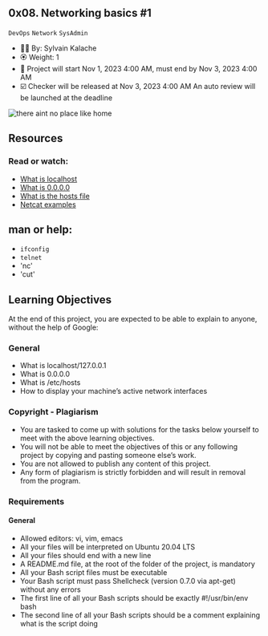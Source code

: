 ## 0x08. Networking basics #1
`DevOps`
`Network`
`SysAdmin`
 - 👨‍🎨 By: Sylvain Kalache
 - 🏵️ Weight: 1
 - 📅 Project will start Nov 1, 2023 4:00 AM, must end by Nov 3, 2023 4:00 AM
- ☑️ Checker will be released at Nov 3, 2023 4:00 AM
 An auto review will be launched at the deadline

![there aint no place like home](https://s3.amazonaws.com/intranet-projects-files/holbertonschool-sysadmin_devops/285/s7kpNYq.png)

## Resources
### Read or watch:

- [What is localhost](https://intranet.alxswe.com/rltoken/Odcc_tyAQlcANCCrtmxo6A)
- [What is 0.0.0.0](https://intranet.alxswe.com/rltoken/fUb9IpnxrNaddMljzwbhJQ)
- [What is the hosts file](https://intranet.alxswe.com/rltoken/4_MBpFTulKliFM69jCPzOQ)
- [Netcat examples](https://intranet.alxswe.com/rltoken/OR0lOEwAw9I1Rj4aGp1Ljg)
## man or help:

- `ifconfig`
- `telnet`
- 'nc'
- 'cut'
## Learning Objectives
At the end of this project, you are expected to be able to explain to anyone, without the help of Google:

### General
- What is localhost/127.0.0.1
- What is 0.0.0.0
- What is /etc/hosts
- How to display your machine’s active network interfaces
### Copyright - Plagiarism
- You are tasked to come up with solutions for the tasks below yourself to meet with the above learning objectives.
- You will not be able to meet the objectives of this or any following project by copying and pasting someone else’s work.
- You are not allowed to publish any content of this project.
- Any form of plagiarism is strictly forbidden and will result in removal from the program.
### Requirements
#### General
- Allowed editors: vi, vim, emacs
- All your files will be interpreted on Ubuntu 20.04 LTS
- All your files should end with a new line
- A README.md file, at the root of the folder of the project, is mandatory
- All your Bash script files must be executable
- Your Bash script must pass Shellcheck (version 0.7.0 via apt-get) without any errors
- The first line of all your Bash scripts should be exactly #!/usr/bin/env bash
- The second line of all your Bash scripts should be a comment explaining what is the script doing